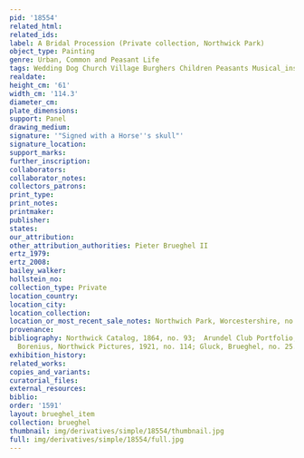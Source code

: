 ```yaml
---
pid: '18554'
related_html: 
related_ids: 
label: A Bridal Procession (Private collection, Northwick Park)
object_type: Painting
genre: Urban, Common and Peasant Life
tags: Wedding Dog Church Village Burghers Children Peasants Musical_instruments
realdate: 
height_cm: '61'
width_cm: '114.3'
diameter_cm: 
plate_dimensions: 
support: Panel
drawing_medium: 
signature: '"Signed with a Horse''s skull"'
signature_location: 
support_marks: 
further_inscription: 
collaborators: 
collaborator_notes: 
collectors_patrons: 
print_type: 
print_notes: 
printmaker: 
publisher: 
states: 
our_attribution: 
other_attribution_authorities: Pieter Brueghel II
ertz_1979: 
ertz_2008: 
bailey_walker: 
hollstein_no: 
collection_type: Private
location_country: 
location_city: 
location_collection: 
location_or_most_recent_sale_notes: Northwich Park, Worcestershire, no. 12
provenance: 
bibliography: Northwick Catalog, 1864, no. 93;  Arundel Club Portfolio, 1912 (12);
  Borenius, Northwick Pictures, 1921, no. 114; Gluck, Brueghel, no. 25.
exhibition_history: 
related_works: 
copies_and_variants: 
curatorial_files: 
external_resources: 
biblio: 
order: '1591'
layout: brueghel_item
collection: brueghel
thumbnail: img/derivatives/simple/18554/thumbnail.jpg
full: img/derivatives/simple/18554/full.jpg
---
```

